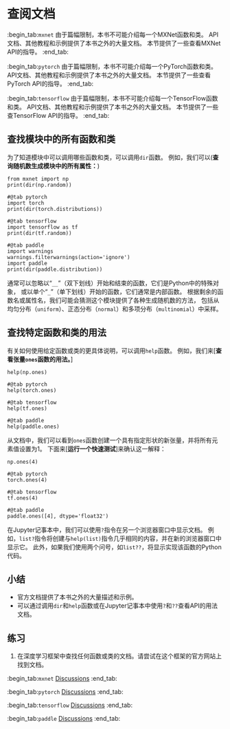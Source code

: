 # 查阅文档

:begin_tab:`mxnet`
由于篇幅限制，本书不可能介绍每一个MXNet函数和类。
API文档、其他教程和示例提供了本书之外的大量文档。
本节提供了一些查看MXNet API的指导。
:end_tab:

:begin_tab:`pytorch`
由于篇幅限制，本书不可能介绍每一个PyTorch函数和类。
API文档、其他教程和示例提供了本书之外的大量文档。
本节提供了一些查看PyTorch API的指导。
:end_tab:

:begin_tab:`tensorflow`
由于篇幅限制，本书不可能介绍每一个TensorFlow函数和类。
API文档、其他教程和示例提供了本书之外的大量文档。
本节提供了一些查TensorFlow API的指导。
:end_tab:

## 查找模块中的所有函数和类

为了知道模块中可以调用哪些函数和类，可以调用`dir`函数。
例如，我们可以(**查询随机数生成模块中的所有属性：**)

```{.python .input}
from mxnet import np
print(dir(np.random))
```

```{.python .input}
#@tab pytorch
import torch
print(dir(torch.distributions))
```

```{.python .input}
#@tab tensorflow
import tensorflow as tf
print(dir(tf.random))
```

```{.python .input}
#@tab paddle
import warnings
warnings.filterwarnings(action='ignore')
import paddle
print(dir(paddle.distribution))
```

通常可以忽略以“`__`”（双下划线）开始和结束的函数，它们是Python中的特殊对象，
或以单个“`_`”（单下划线）开始的函数，它们通常是内部函数。
根据剩余的函数名或属性名，我们可能会猜测这个模块提供了各种生成随机数的方法，
包括从均匀分布（`uniform`）、正态分布（`normal`）和多项分布（`multinomial`）中采样。

## 查找特定函数和类的用法

有关如何使用给定函数或类的更具体说明，可以调用`help`函数。
例如，我们来[**查看张量`ones`函数的用法。**]

```{.python .input}
help(np.ones)
```

```{.python .input}
#@tab pytorch
help(torch.ones)
```

```{.python .input}
#@tab tensorflow
help(tf.ones)
```

```{.python .input}
#@tab paddle
help(paddle.ones)
```

从文档中，我们可以看到`ones`函数创建一个具有指定形状的新张量，并将所有元素值设置为1。
下面来[**运行一个快速测试**]来确认这一解释：

```{.python .input}
np.ones(4)
```

```{.python .input}
#@tab pytorch
torch.ones(4)
```

```{.python .input}
#@tab tensorflow
tf.ones(4)
```

```{.python .input}
#@tab paddle
paddle.ones([4], dtype='float32')
```

在Jupyter记事本中，我们可以使用`?`指令在另一个浏览器窗口中显示文档。
例如，`list?`指令将创建与`help(list)`指令几乎相同的内容，并在新的浏览器窗口中显示它。
此外，如果我们使用两个问号，如`list??`，将显示实现该函数的Python代码。

## 小结

* 官方文档提供了本书之外的大量描述和示例。
* 可以通过调用`dir`和`help`函数或在Jupyter记事本中使用`?`和`??`查看API的用法文档。

## 练习

1. 在深度学习框架中查找任何函数或类的文档。请尝试在这个框架的官方网站上找到文档。

:begin_tab:`mxnet`
[Discussions](https://discuss.d2l.ai/t/1764)
:end_tab:

:begin_tab:`pytorch`
[Discussions](https://discuss.d2l.ai/t/1765)
:end_tab:

:begin_tab:`tensorflow`
[Discussions](https://discuss.d2l.ai/t/1763)
:end_tab:

:begin_tab:`paddle`
[Discussions](https://discuss.d2l.ai/t/11686)
:end_tab:
